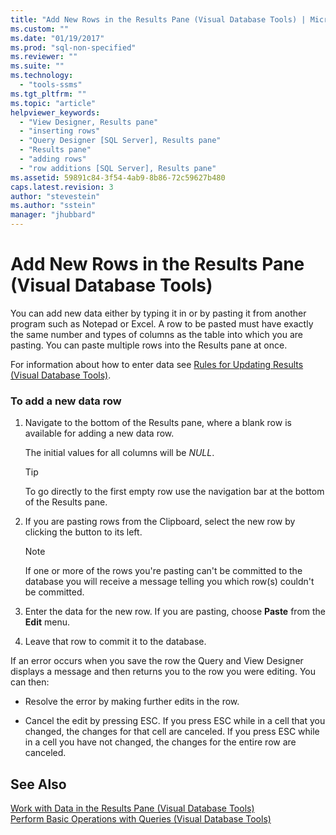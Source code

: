 ```yaml
---
title: "Add New Rows in the Results Pane (Visual Database Tools) | Microsoft Docs"
ms.custom: ""
ms.date: "01/19/2017"
ms.prod: "sql-non-specified"
ms.reviewer: ""
ms.suite: ""
ms.technology: 
  - "tools-ssms"
ms.tgt_pltfrm: ""
ms.topic: "article"
helpviewer_keywords: 
  - "View Designer, Results pane"
  - "inserting rows"
  - "Query Designer [SQL Server], Results pane"
  - "Results pane"
  - "adding rows"
  - "row additions [SQL Server], Results pane"
ms.assetid: 59891c84-3f54-4ab9-8b86-72c59627b480
caps.latest.revision: 3
author: "stevestein"
ms.author: "sstein"
manager: "jhubbard"
---
```

# Add New Rows in the Results Pane (Visual Database Tools)
You can add new data either by typing it in or by pasting it from another program such as Notepad or Excel. A row to be pasted must have exactly the same number and types of columns as the table into which you are pasting. You can paste multiple rows into the Results pane at once.  
  
For information about how to enter data see [Rules for Updating Results &#40;Visual Database Tools&#41;](../../ssms/visual-db-tools/rules-for-updating-results-visual-database-tools.md).  
  
### To add a new data row  
  
1.  Navigate to the bottom of the Results pane, where a blank row is available for adding a new data row.  
  
    The initial values for all columns will be *NULL*.  
  
    > [!TIP]  
    > To go directly to the first empty row use the navigation bar at the bottom of the Results pane.  
  
2.  If you are pasting rows from the Clipboard, select the new row by clicking the button to its left.  
  
    > [!NOTE]  
    > If one or more of the rows you're pasting can't be committed to the database you will receive a message telling you which row(s) couldn't be committed.  
  
3.  Enter the data for the new row. If you are pasting, choose **Paste** from the **Edit** menu.  
  
4.  Leave that row to commit it to the database.  
  
If an error occurs when you save the row the Query and View Designer displays a message and then returns you to the row you were editing. You can then:  
  
-   Resolve the error by making further edits in the row.  
  
-   Cancel the edit by pressing ESC. If you press ESC while in a cell that you changed, the changes for that cell are canceled. If you press ESC while in a cell you have not changed, the changes for the entire row are canceled.  
  
## See Also  
[Work with Data in the Results Pane &#40;Visual Database Tools&#41;](../../ssms/visual-db-tools/work-with-data-in-the-results-pane-visual-database-tools.md)  
[Perform Basic Operations with Queries &#40;Visual Database Tools&#41;](../../ssms/visual-db-tools/perform-basic-operations-with-queries-visual-database-tools.md)  
  
